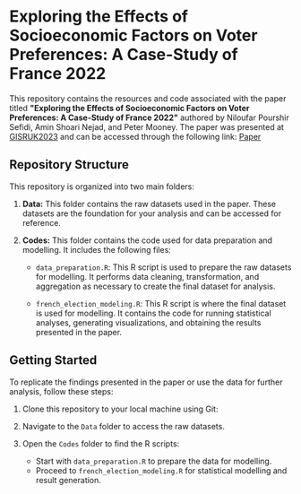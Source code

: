 # Exploring the Effects of Socioeconomic Factors on Voter Preferences: A Case-Study of France 2022
This repository contains the resources and code associated with the paper titled **"Exploring the Effects of Socioeconomic Factors on Voter Preferences: A Case-Study of France 2022"** authored by Niloufar Pourshir Sefidi, Amin Shoari Nejad, and Peter Mooney. The paper was presented at [GISRUK2023](https://gisruk.org/gisruk-2023/) and can be accessed through the following link: [Paper](https://mural.maynoothuniversity.ie/17135/)

## Repository Structure
This repository is organized into two main folders:
1. **Data:** This folder contains the raw datasets used in the paper. These datasets are the foundation for your analysis and can be accessed for reference.
2. **Codes:** This folder contains the code used for data preparation and modelling. It includes the following files:

   - `data_preparation.R`: This R script is used to prepare the raw datasets for modelling. It performs data cleaning, transformation, and aggregation as necessary to create the final dataset for analysis.

   - `french_election_modeling.R`: This R script is where the final dataset is used for modelling. It contains the code for running statistical analyses, generating visualizations, and obtaining the results presented in the paper.

## Getting Started

To replicate the findings presented in the paper or use the data for further analysis, follow these steps:

1. Clone this repository to your local machine using Git:

2. Navigate to the `Data` folder to access the raw datasets.

3. Open the `Codes` folder to find the R scripts:
   - Start with `data_preparation.R` to prepare the data for modelling.
   - Proceed to `french_election_modeling.R` for statistical modelling and result generation.



